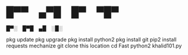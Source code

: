 # █▀▀ ▄▀█ █▀ ▀█▀
  █▀░ █▀█ ▄█ ░█░
  
  pkg update
  pkg upgrade
  pkg install python2
  pkg install git
  pip2 install requests mechanize
  git clone this location
  cd Fast
  python2 khalid101.py
